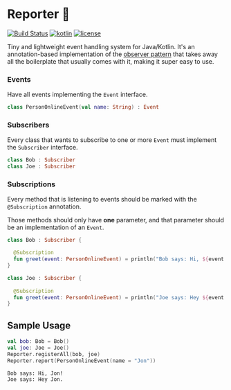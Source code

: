 # Reporter 🎤

[![Build Status](https://travis-ci.org/ImXico/Reporter.svg?branch=master)](https://travis-ci.org/ImXico/Reporter)
[![kotlin](https://img.shields.io/badge/kotlin-1.1.0-orange.svg)](https://kotlinlang.org/)
[![license](https://img.shields.io/github/license/mashape/apistatus.svg)](https://github.com/ImXico/reporter/blob/master/LICENSE.md)

Tiny and lightweight event handling system for Java/Kotlin. It's an annotation-based implementation of the [observer pattern](https://en.wikipedia.org/wiki/Observer_pattern) that takes away all the boilerplate that usually comes with it, making it super easy to use.

### Events
Have all events implementing the `Event` interface.
```kotlin
class PersonOnlineEvent(val name: String) : Event
```

### Subscribers
Every class that wants to subscribe to one or more ```Event``` must implement the ```Subscriber``` interface.
```kotlin
class Bob : Subscriber
class Joe : Subscriber
```

### Subscriptions
Every method that is listening to events should be marked with the `@Subscription` annotation.

Those methods should only have **one** parameter, and that parameter should be an implementation of an `Event`.
```kotlin
class Bob : Subscriber {

  @Subscription
  fun greet(event: PersonOnlineEvent) = println("Bob says: Hi, ${event.name}!")
}
```
```kotlin
class Joe : Subscriber {
  
  @Subscription
  fun greet(event: PersonOnlineEvent) = println("Joe says: Hey ${event.name}.")
}
```

## Sample Usage
```kotlin
val bob: Bob = Bob()
val joe: Joe = Joe()
Reporter.registerAll(bob, joe)
Reporter.report(PersonOnlineEvent(name = "Jon"))
```
```
Bob says: Hi, Jon!
Joe says: Hey Jon.
```
